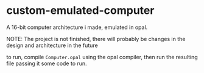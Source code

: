 # custom-emulated-computer
A 16-bit computer architecture i made, emulated in opal.

NOTE: The project is not finished, there will probably be changes in the design and architecture in the future

to run, compile `Computer.opal` using the opal compiler, then run the resulting file passing it some code to run.
